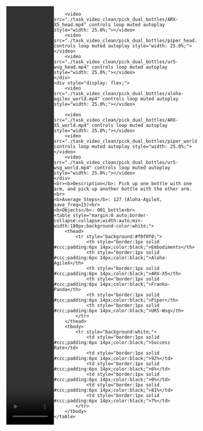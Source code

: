 <!DOCTYPE html>
<html lang="en">
<body>
    <div style="display: flex;">
        <video src="./task_video_clean/pick_dual_bottles/aloha-agilex_head.mp4" controls loop muted autoplay style="width: 25.0%;"></video>
        
        <video src="./task_video_clean/pick_dual_bottles/ARX-X5_head.mp4" controls loop muted autoplay style="width: 25.0%;"></video>
        <video src="./task_video_clean/pick_dual_bottles/piper_head.mp4" controls loop muted autoplay style="width: 25.0%;"></video>
        <video src="./task_video_clean/pick_dual_bottles/ur5-wsg_head.mp4" controls loop muted autoplay style="width: 25.0%;"></video>
    </div>
    <div style="display: flex;">
        <video src="./task_video_clean/pick_dual_bottles/aloha-agilex_world.mp4" controls loop muted autoplay style="width: 25.0%;"></video>
        
        <video src="./task_video_clean/pick_dual_bottles/ARX-X5_world.mp4" controls loop muted autoplay style="width: 25.0%;"></video>
        <video src="./task_video_clean/pick_dual_bottles/piper_world.mp4" controls loop muted autoplay style="width: 25.0%;"></video>
        <video src="./task_video_clean/pick_dual_bottles/ur5-wsg_world.mp4" controls loop muted autoplay style="width: 25.0%;"></video>
    </div>
    <br><b>Description</b>: Pick up one bottle with one arm, and pick up another bottle with the other arm.<br>
    <b>Average Steps</b>: 127 (Aloha-AgileX, save_freq=15)<br>
    <b>Objects</b>: 001_bottle<br>
    <table style="margin:0 auto;border-collapse:collapse;width:auto;min-width:180px;background-color:white;">
        <thead>
            <tr style="background:#f0f0f0;">
                <th style="border:1px solid #ccc;padding:6px 14px;color:black;">Embodiments</th>
                <th style="border:1px solid #ccc;padding:6px 14px;color:black;">Aloha-AgileX</th>
                <th style="border:1px solid #ccc;padding:6px 14px;color:black;">ARX-X5</th>
                <th style="border:1px solid #ccc;padding:6px 14px;color:black;">Franka-Panda</th>
                <th style="border:1px solid #ccc;padding:6px 14px;color:black;">Piper</th>
                <th style="border:1px solid #ccc;padding:6px 14px;color:black;">UR5-Wsg</th>
            </tr>
        </thead>
        <tbody>
            <tr style="background:white;">
                <td style="border:1px solid #ccc;padding:6px 14px;color:black;">Success Rate</td>
                <td style="border:1px solid #ccc;padding:6px 14px;color:black;">92%</td>
                <td style="border:1px solid #ccc;padding:6px 14px;color:black;">6%</td>
                <td style="border:1px solid #ccc;padding:6px 14px;color:black;">0%</td>
                <td style="border:1px solid #ccc;padding:6px 14px;color:black;">81%</td>
                <td style="border:1px solid #ccc;padding:6px 14px;color:black;">7%</td>
            </tr>
        </tbody>
    </table>
</body>
</html>
